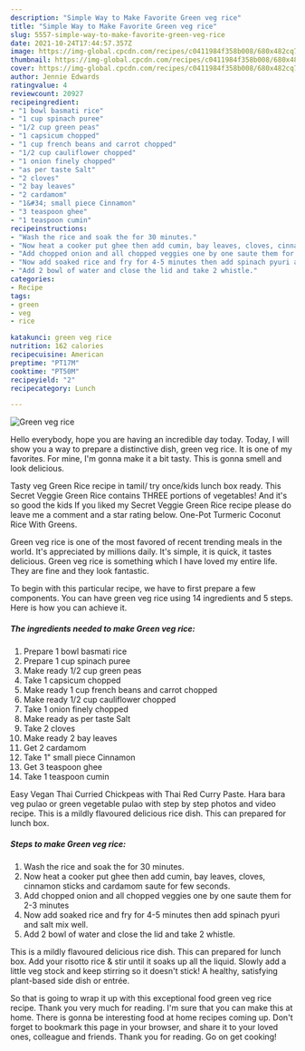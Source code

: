 ```yaml
---
description: "Simple Way to Make Favorite Green veg rice"
title: "Simple Way to Make Favorite Green veg rice"
slug: 5557-simple-way-to-make-favorite-green-veg-rice
date: 2021-10-24T17:44:57.357Z
image: https://img-global.cpcdn.com/recipes/c0411984f358b008/680x482cq70/green-veg-rice-recipe-main-photo.jpg
thumbnail: https://img-global.cpcdn.com/recipes/c0411984f358b008/680x482cq70/green-veg-rice-recipe-main-photo.jpg
cover: https://img-global.cpcdn.com/recipes/c0411984f358b008/680x482cq70/green-veg-rice-recipe-main-photo.jpg
author: Jennie Edwards
ratingvalue: 4
reviewcount: 20927
recipeingredient:
- "1 bowl basmati rice"
- "1 cup spinach puree"
- "1/2 cup green peas"
- "1 capsicum chopped"
- "1 cup french beans and carrot chopped"
- "1/2 cup cauliflower chopped"
- "1 onion finely chopped"
- "as per taste Salt"
- "2 cloves"
- "2 bay leaves"
- "2 cardamom"
- "1&#34; small piece Cinnamon"
- "3 teaspoon ghee"
- "1 teaspoon cumin"
recipeinstructions:
- "Wash the rice and soak the for 30 minutes."
- "Now heat a cooker put ghee then add cumin, bay leaves, cloves, cinnamon sticks and cardamom saute for few seconds."
- "Add chopped onion and all chopped veggies one by one saute them for 2-3 minutes"
- "Now add soaked rice and fry for 4-5 minutes then add spinach pyuri and salt mix well."
- "Add 2 bowl of water and close the lid and take 2 whistle."
categories:
- Recipe
tags:
- green
- veg
- rice

katakunci: green veg rice 
nutrition: 162 calories
recipecuisine: American
preptime: "PT17M"
cooktime: "PT50M"
recipeyield: "2"
recipecategory: Lunch

---
```



![Green veg rice](https://img-global.cpcdn.com/recipes/c0411984f358b008/680x482cq70/green-veg-rice-recipe-main-photo.jpg)

Hello everybody, hope you are having an incredible day today. Today, I will show you a way to prepare a distinctive dish, green veg rice. It is one of my favorites. For mine, I'm gonna make it a bit tasty. This is gonna smell and look delicious.

Tasty veg Green Rice recipe in tamil/ try once/kids lunch box ready. This Secret Veggie Green Rice contains THREE portions of vegetables! And it&#39;s so good the kids If you liked my Secret Veggie Green Rice recipe please do leave me a comment and a star rating below. One-Pot Turmeric Coconut Rice With Greens.

Green veg rice is one of the most favored of recent trending meals in the world. It's appreciated by millions daily. It's simple, it is quick, it tastes delicious. Green veg rice is something which I have loved my entire life. They are fine and they look fantastic.


To begin with this particular recipe, we have to first prepare a few components. You can have green veg rice using 14 ingredients and 5 steps. Here is how you can achieve it.

<!--inarticleads1-->

##### The ingredients needed to make Green veg rice:

1. Prepare 1 bowl basmati rice
1. Prepare 1 cup spinach puree
1. Make ready 1/2 cup green peas
1. Take 1 capsicum chopped
1. Make ready 1 cup french beans and carrot chopped
1. Make ready 1/2 cup cauliflower chopped
1. Take 1 onion finely chopped
1. Make ready as per taste Salt
1. Take 2 cloves
1. Make ready 2 bay leaves
1. Get 2 cardamom
1. Take 1&#34; small piece Cinnamon
1. Get 3 teaspoon ghee
1. Take 1 teaspoon cumin


Easy Vegan Thai Curried Chickpeas with Thai Red Curry Paste. Hara bara veg pulao or green vegetable pulao with step by step photos and video recipe. This is a mildly flavoured delicious rice dish. This can prepared for lunch box. 

<!--inarticleads2-->

##### Steps to make Green veg rice:

1. Wash the rice and soak the for 30 minutes.
1. Now heat a cooker put ghee then add cumin, bay leaves, cloves, cinnamon sticks and cardamom saute for few seconds.
1. Add chopped onion and all chopped veggies one by one saute them for 2-3 minutes
1. Now add soaked rice and fry for 4-5 minutes then add spinach pyuri and salt mix well.
1. Add 2 bowl of water and close the lid and take 2 whistle.


This is a mildly flavoured delicious rice dish. This can prepared for lunch box. Add your risotto rice &amp; stir until it soaks up all the liquid. Slowly add a little veg stock and keep stirring so it doesn&#39;t stick! A healthy, satisfying plant-based side dish or entrée. 

So that is going to wrap it up with this exceptional food green veg rice recipe. Thank you very much for reading. I'm sure that you can make this at home. There is gonna be interesting food at home recipes coming up. Don't forget to bookmark this page in your browser, and share it to your loved ones, colleague and friends. Thank you for reading. Go on get cooking!
